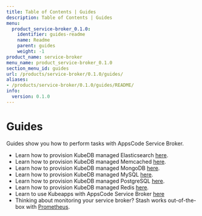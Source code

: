 ```yaml
---
title: Table of Contents | Guides
description: Table of Contents | Guides
menu:
  product_service-broker_0.1.0:
    identifier: guides-readme
    name: Readme
    parent: guides
    weight: -1
product_name: service-broker
menu_name: product_service-broker_0.1.0
section_menu_id: guides
url: /products/service-broker/0.1.0/guides/
aliases:
- /products/service-broker/0.1.0/guides/README/
info:
  version: 0.1.0
---
```


# Guides

Guides show you how to perform tasks with AppsCode Service Broker.

- Learn how to provision KubeDB managed Elasticsearch [here](/products/service-broker/0.1.0/guides/kubedb/elasticsearch).
- Learn how to provision KubeDB managed Memcached [here](/products/service-broker/0.1.0/guides/kubedb/memcached).
- Learn how to provision KubeDB managed MongoDB [here](/products/service-broker/0.1.0/guides/kubedb/mongodb).
- Learn how to provision KubeDB managed MySQL [here](/products/service-broker/0.1.0/guides/kubedb/mysql).
- Learn how to provision KubeDB managed PostgreSQL [here](/products/service-broker/0.1.0/guides/kubedb/postgres).
- Learn how to provision KubeDB managed Redis [here](/products/service-broker/0.1.0/guides/kubedb/redis).
- Learn to use Kubeapps with AppsCode Service Broker [here](/products/service-broker/0.1.0/guides/kubeapps)
- Thinking about monitoring your service broker? Stash works out-of-the-box with [Prometheus](/products/service-broker/0.1.0/guides/monitoring/overview).
